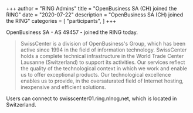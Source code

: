 +++
author = "RING Admins"
title = "OpenBusiness SA (CH) joined the RING"
date = "2020-07-22"
description = "OpenBusiness SA (CH) joined the RING"
categories = [
    "participants",
]
+++

OpenBusiness SA - AS 49457 - joined the RING today.

> SwissCenter is a division of OpenBusiness's Group, which has been active since 1994 in the field of information technology. SwissCenter holds a complete technical infrastructure in the World Trade Center Lausanne (Switzerland) to support its activities. Our services reflect the quality of the technological context in which we work and enable us to offer exceptional products. Our technological excellence enables us to provide, in the oversaturated field of Internet hosting, inexpensive and efficient solutions.

Users can connect to swisscenter01.ring.nlnog.net, which is located in Switzerland.

